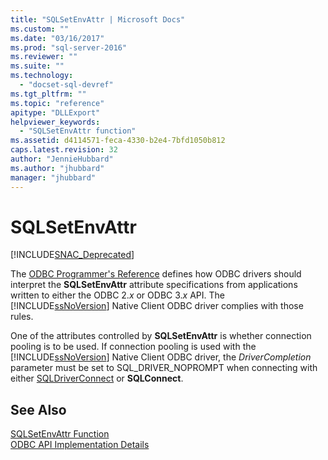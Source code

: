 ```yaml
---
title: "SQLSetEnvAttr | Microsoft Docs"
ms.custom: ""
ms.date: "03/16/2017"
ms.prod: "sql-server-2016"
ms.reviewer: ""
ms.suite: ""
ms.technology: 
  - "docset-sql-devref"
ms.tgt_pltfrm: ""
ms.topic: "reference"
apitype: "DLLExport"
helpviewer_keywords: 
  - "SQLSetEnvAttr function"
ms.assetid: d4114571-feca-4330-b2e4-7bfd1050b812
caps.latest.revision: 32
author: "JennieHubbard"
ms.author: "jhubbard"
manager: "jhubbard"
---
```

# SQLSetEnvAttr
[!INCLUDE[SNAC_Deprecated](../../includes/snac-deprecated.md)]

  The [ODBC Programmer's Reference](http://go.microsoft.com/fwlink/?LinkId=45250) defines how ODBC drivers should interpret the **SQLSetEnvAttr** attribute specifications from applications written to either the ODBC 2.*x* or ODBC 3.*x* API. The [!INCLUDE[ssNoVersion](../../includes/ssnoversion-md.md)] Native Client ODBC driver complies with those rules.  
  
 One of the attributes controlled by **SQLSetEnvAttr** is whether connection pooling is to be used. If connection pooling is used with the [!INCLUDE[ssNoVersion](../../includes/ssnoversion-md.md)] Native Client ODBC driver, the *DriverCompletion* parameter must be set to SQL_DRIVER_NOPROMPT when connecting with either [SQLDriverConnect](../../relational-databases/extended-stored-procedures-reference/sqldriverconnect.md) or **SQLConnect**.  
  
## See Also  
 [SQLSetEnvAttr Function](http://go.microsoft.com/fwlink/?LinkId=59369)   
 [ODBC API Implementation Details](../../relational-databases/extended-stored-procedures-reference/odbc-api-implementation-details.md)  
  
  